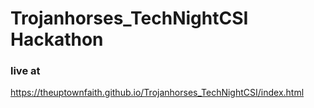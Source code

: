 # Trojanhorses_TechNightCSI Hackathon
### live at
https://theuptownfaith.github.io/Trojanhorses_TechNightCSI/index.html
